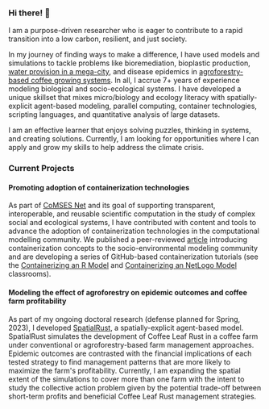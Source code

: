### Hi there! 👋

I am a purpose-driven researcher who is eager to contribute to a rapid transition into a low carbon, resilient, and just society.

In my journey of finding ways to make a difference, I have used models and simulations to tackle problems like bioremediation, bioplastic production, [water provision in a mega-city](https://github.com/comses/megadapt), and disease epidemics in [agroforestry-based coffee growing systems](https://github.com/manuvanegas/SpatialRust). In all, I accrue 7+ years of experience modeling biological and socio-ecological systems. I have developed a unique skillset that mixes micro/biology and ecology literacy with spatially-explicit agent-based modeling, parallel computing, container technologies, scripting languages, and quantitative analysis of large datasets.

I am an effective learner that enjoys solving puzzles, thinking in systems, and creating solutions. Currently, I am looking for opportunities where I can apply and grow my skills to help address the climate crisis.

### Current Projects

#### Promoting adoption of containerization technologies

As part of [CoMSES Net](https://www.comses.net/) and its goal of supporting transparent, interoperable, and reusable scientific computation in the study of complex social and ecological systems, I have contributed with content and tools to advance the adoption of containerization technologies in the computational modelling community. We published a peer-reviewed [article](https://doi.org/10.18174/sesmo.18074) introducing containerization concepts to the socio-environmental modeling community and are developing a series of GitHub-based containerization tutorials (see the [Containerizing an R Model](https://classroom.github.com/a/DBRL-FNw) and [Containerizing an NetLogo Model](https://classroom.github.com/a/WuDb62qc) classrooms).

#### Modeling the effect of agroforestry on epidemic outcomes and coffee farm profitability

As part of my ongoing doctoral research (defense planned for Spring, 2023), I developed [SpatialRust](https://github.com/manuvanegas/SpatialRust), a spatially-explicit agent-based model. SpatialRust simulates the development of Coffee Leaf Rust in a coffee farm under conventional or agroforestry-based farm management approaches. Epidemic outcomes are contrasted with the financial implications of each tested strategy to find management patterns that are more likely to maximize the farm's profitability. Currently, I am expanding the spatial extent of the simulations to cover more than one farm with the intent to study the collective action problem given by the potential trade-off between short-term profits and beneficial Coffee Leaf Rust management strategies.
